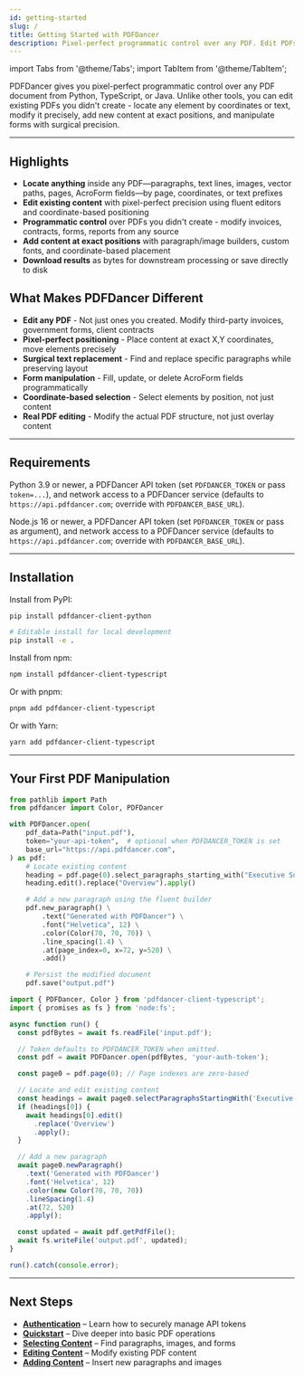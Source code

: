```yaml
---
id: getting-started
slug: /
title: Getting Started with PDFDancer
description: Pixel-perfect programmatic control over any PDF. Edit PDFs you didn't create with surgical precision.
---
```


import Tabs from '@theme/Tabs';
import TabItem from '@theme/TabItem';

PDFDancer gives you pixel-perfect programmatic control over any PDF document from Python, TypeScript, or Java. Unlike other tools, you can edit existing PDFs you didn't create - locate any element by coordinates or text, modify it precisely, add new content at exact positions, and manipulate forms with surgical precision.

---

## Highlights

- **Locate anything** inside any PDF—paragraphs, text lines, images, vector paths, pages, AcroForm fields—by page, coordinates, or text prefixes
- **Edit existing content** with pixel-perfect precision using fluent editors and coordinate-based positioning
- **Programmatic control** over PDFs you didn't create - modify invoices, contracts, forms, reports from any source
- **Add content at exact positions** with paragraph/image builders, custom fonts, and coordinate-based placement
- **Download results** as bytes for downstream processing or save directly to disk

## What Makes PDFDancer Different

- **Edit any PDF** - Not just ones you created. Modify third-party invoices, government forms, client contracts
- **Pixel-perfect positioning** - Place content at exact X,Y coordinates, move elements precisely
- **Surgical text replacement** - Find and replace specific paragraphs while preserving layout
- **Form manipulation** - Fill, update, or delete AcroForm fields programmatically
- **Coordinate-based selection** - Select elements by position, not just content
- **Real PDF editing** - Modify the actual PDF structure, not just overlay content

---

## Requirements

<Tabs>
  <TabItem value="python" label="Python">

Python 3.9 or newer, a PDFDancer API token (set `PDFDANCER_TOKEN` or pass `token=...`), and network access to a PDFDancer service (defaults to `https://api.pdfdancer.com`; override with `PDFDANCER_BASE_URL`).

  </TabItem>
  <TabItem value="typescript" label="TypeScript">

Node.js 16 or newer, a PDFDancer API token (set `PDFDANCER_TOKEN` or pass as argument), and network access to a PDFDancer service (defaults to `https://api.pdfdancer.com`; override with `PDFDANCER_BASE_URL`).

  </TabItem>
  <TabItem value="java" label="Java">

  </TabItem>
</Tabs>

---

## Installation

<Tabs>
  <TabItem value="python" label="Python">

Install from PyPI:

```bash
pip install pdfdancer-client-python

# Editable install for local development
pip install -e .
```

  </TabItem>
  <TabItem value="typescript" label="TypeScript">

Install from npm:

```bash
npm install pdfdancer-client-typescript
```

Or with pnpm:

```bash
pnpm add pdfdancer-client-typescript
```

Or with Yarn:

```bash
yarn add pdfdancer-client-typescript
```

  </TabItem>
  <TabItem value="java" label="Java">

  </TabItem>
</Tabs>

---

## Your First PDF Manipulation

<Tabs>
  <TabItem value="python" label="Python">

```python
from pathlib import Path
from pdfdancer import Color, PDFDancer

with PDFDancer.open(
    pdf_data=Path("input.pdf"),
    token="your-api-token",  # optional when PDFDANCER_TOKEN is set
    base_url="https://api.pdfdancer.com",
) as pdf:
    # Locate existing content
    heading = pdf.page(0).select_paragraphs_starting_with("Executive Summary")[0]
    heading.edit().replace("Overview").apply()

    # Add a new paragraph using the fluent builder
    pdf.new_paragraph() \
        .text("Generated with PDFDancer") \
        .font("Helvetica", 12) \
        .color(Color(70, 70, 70)) \
        .line_spacing(1.4) \
        .at(page_index=0, x=72, y=520) \
        .add()

    # Persist the modified document
    pdf.save("output.pdf")
```

  </TabItem>
  <TabItem value="typescript" label="TypeScript">

```typescript
import { PDFDancer, Color } from 'pdfdancer-client-typescript';
import { promises as fs } from 'node:fs';

async function run() {
  const pdfBytes = await fs.readFile('input.pdf');

  // Token defaults to PDFDANCER_TOKEN when omitted.
  const pdf = await PDFDancer.open(pdfBytes, 'your-auth-token');

  const page0 = pdf.page(0); // Page indexes are zero-based

  // Locate and edit existing content
  const headings = await page0.selectParagraphsStartingWith('Executive Summary');
  if (headings[0]) {
    await headings[0].edit()
      .replace('Overview')
      .apply();
  }

  // Add a new paragraph
  await page0.newParagraph()
    .text('Generated with PDFDancer')
    .font('Helvetica', 12)
    .color(new Color(70, 70, 70))
    .lineSpacing(1.4)
    .at(72, 520)
    .apply();

  const updated = await pdf.getPdfFile();
  await fs.writeFile('output.pdf', updated);
}

run().catch(console.error);
```

  </TabItem>
  <TabItem value="java" label="Java">

  </TabItem>
</Tabs>

---

## Next Steps

- [**Authentication**](authentication.md) – Learn how to securely manage API tokens
- [**Quickstart**](quickstart.md) – Dive deeper into basic PDF operations
- [**Selecting Content**](working-with-text.md) – Find paragraphs, images, and forms
- [**Editing Content**](editing-content.md) – Modify existing PDF content
- [**Adding Content**](adding-content.md) – Insert new paragraphs and images
